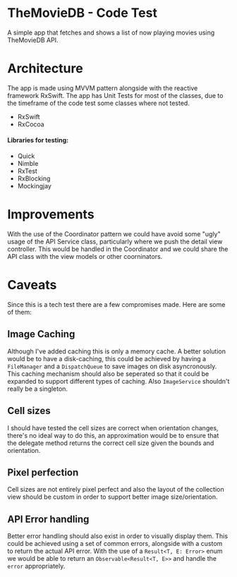 # TheMovieDB - Code Test

A simple app that fetches and shows a list of now playing movies using TheMovieDB API.

# Architecture

The app is made using MVVM pattern alongside with the reactive framework RxSwift. The app has Unit Tests for most of the classes, due to the timeframe of the code test some classes where not tested.

- RxSwift
- RxCocoa

#### Libraries for testing:
- Quick
- Nimble
- RxTest
- RxBlocking
- Mockingjay

# Improvements

With the use of the Coordinator pattern we could have avoid some "ugly" usage of the API Service class, particularly where we push the detail view controller. This would be handled in the Coordinator and we could share the API class with the view models or other coorninators.

# Caveats

Since this is a tech test there are a few compromises made. Here are some of them:

## Image Caching
Although I've added caching this is only a memory cache. A better solution would be to have a disk-caching, this could be achieved by having a `FileManager` and a `DispatchQueue` to save images on disk asyncronously. This caching mechanism should also be seperated so that it could be expanded to support different types of caching. Also `ImageService` shouldn't really be a singleton.

## Cell sizes
I should have tested the cell sizes are correct when orientation changes, there's no ideal way to do this, an approximation would be to ensure that the delegate method returns the correct cell size given the bounds and orientation.

## Pixel perfection
Cell sizes are not entirely pixel perfect and also the layout of the collection view should be custom in order to support better image size/orientation.

## API Error handling
Better error handling should also exist in order to visually display them. This could be achieved using a set of common errors, alongside with a custom to return the actual API error. With the use of a `Result<T, E: Error>` enum we would be able to return an `Observable<Result<T, E>>` and handle the `error` appropriately.
